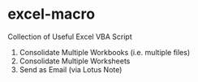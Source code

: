 # excel-macro
Collection of Useful Excel VBA Script

1. Consolidate Multiple Workbooks (i.e. multiple files)
2. Consolidate Multiple Worksheets
3. Send as Email (via Lotus Note)
